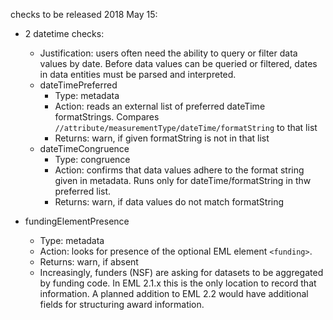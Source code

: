 checks to be released 2018 May 15:

- 2 datetime checks:
  - Justification:  users often need the ability to query or filter data values by date. Before data values can be queried or filtered, dates in data entities must be parsed and interpreted.
  - dateTimePreferred 
    - Type: metadata
    - Action: reads an external list of preferred dateTime formatStrings. Compares ```//attribute/measurementType/dateTime/formatString``` to that list
    - Returns: warn, if given formatString is not in that list
  - dateTimeCongruence
    - Type: congruence
    - Action: confirms that data values adhere to the format string given in metadata. Runs only for dateTime/formatString in thw preferred list.
    - Returns: warn, if data values do not match formatString


- fundingElementPresence 
  - Type: metadata
  - Action: looks for presence of the optional EML element ```<funding>```. 
  - Returns: warn, if absent
  - Increasingly, funders (NSF) are asking for datasets to be aggregated by funding code. In EML 2.1.x this is the only location to record that information. A planned addition to EML 2.2 would have additional fields for structuring award information.
